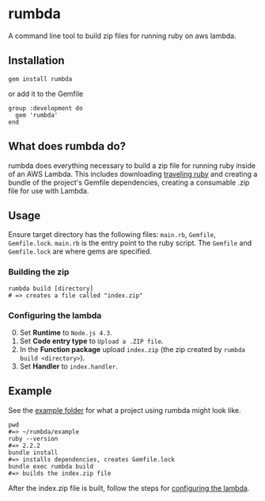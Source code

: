 # rumbda
A command line tool to build zip files for running ruby on aws lambda.

## Installation
```
gem install rumbda
```
or add it to the Gemfile

```
group :development do
  gem 'rumbda'
end
```

## What does rumbda do?
rumbda does everything necessary to build a zip file for running ruby inside of an AWS Lambda. This includes downloading [traveling ruby](https://github.com/phusion/traveling-ruby) and creating a bundle of the project's Gemfile dependencies, creating a consumable .zip file for use with Lambda.

## Usage
Ensure target directory has the following files: `main.rb`, `Gemfile`, `Gemfile.lock`.
`main.rb` is the entry point to the ruby script. The `Gemfile` and `Gemfile.lock` are where gems are specified.

### Building the zip

```
rumbda build [directory]
# => creates a file called "index.zip"
```

### Configuring the lambda
0. Set **Runtime** to `Node.js 4.3`.
0. Set **Code entry type** to `Upload a .ZIP file`.
0. In the **Function package** upload `index.zip` (the zip created by `rumbda build <directory>`).
0. Set **Handler** to `index.handler`.

## Example
See the [example folder](example/) for what a project using rumbda might look like.
```
pwd
#=> ~/rumbda/example
ruby --version
#=> 2.2.2
bundle install
#=> installs dependencies, creates Gemfile.lock
bundle exec rumbda build
#=> builds the index.zip file
```
After the index.zip file is built, follow the steps for [configuring the lambda](#configuring-the-lambda).

